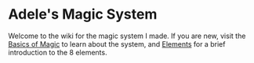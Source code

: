 # Adele's Magic System
Welcome to the wiki for the magic system I made. If you are new, visit the [Basics of Magic](obsidian://open?vault=Magic-System&file=docs%2FMagic%2FBasics%20of%20Magic%2F%F0%9F%A7%A0%20Emotions) to learn about the system, and [Elements](obsidian://open?vault=Magic-System&file=docs%2FMagic%2FElements%2F%E2%9A%A1%EF%B8%8F%20Shock) for a brief introduction to the 8 elements.